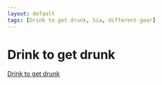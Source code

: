 ```yaml
---
layout: default
tags: [Drink to get drunk, Sia, different gear]
---
```

# Drink to get drunk

<a href="https://www.youtube.com/watch?v=vRvGQr54z38" target="_blank">Drink to get drunk</a>

